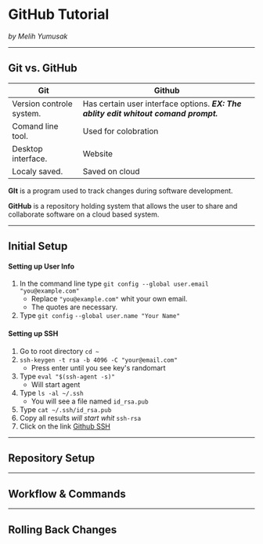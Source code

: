 # GitHub Tutorial

_by Melih Yumusak_

---
## Git vs. GitHub
 Git|Github 
 -------------------|-------------------
 Version controle system.| Has certain user interface options. ___**EX:** The ablity edit whitout comand prompt.___ 
 Comand line tool.| Used for colobration 
 Desktop interface. | Website
 Localy saved. | Saved on cloud 
**GIt** is a program used to track changes during software development.

**GitHub** is a repository holding system that allows the user to share and collaborate software on a cloud based system. 


---
## Initial Setup
#### Setting up **User Info**
 1. In the command line type `git config --global user.email "you@example.com"`
    - Replace `"you@example.com"` whit your own email. 
    - The quotes are necessary. 
 2. Type `git config` `--global user.name "Your Name"`

#### Setting up SSH 
 1. Go to root directory ` cd ~ `
 2. `ssh-keygen -t rsa -b 4096 -C "your@email.com"`
    - Press enter until you see key's randomart
 3. Type `eval "$(ssh-agent -s)"`
    - Will start agent
 4. Type `ls -al ~/.ssh` 
    - You will see a file named `id_rsa.pub`
 5. Type `cat ~/.ssh/id_rsa.pub` 
 6. Copy all results _will start whit_ `ssh-rsa`
 7. Click on the link [Github SSH](https://github.com/settings/keys)
---

## Repository Setup



---
## Workflow & Commands



---
## Rolling Back Changes